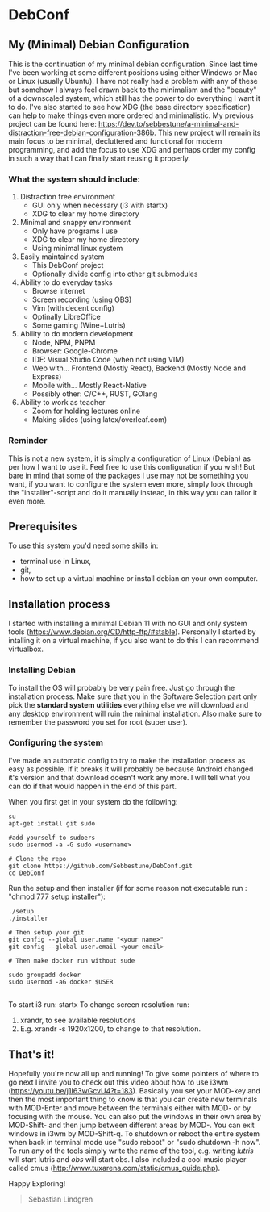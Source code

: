 # DebConf
## My (Minimal) Debian Configuration
This is the continuation of my minimal debian configuration. Since last time I've been working at some different positions using either Windows or Mac or Linux (usually Ubuntu). I have not really had a problem with any of these but somehow I always feel drawn back to the minimalism and the "beauty" of a downscaled system, which still has the power to do everything I want it to do. I've also started to see how XDG (the base directory specification) can help to make things even more ordered and minimalistic. My previous project can be found here: https://dev.to/sebbestune/a-minimal-and-distraction-free-debian-configuration-386b. This new project will remain its main focus to be minimal, decluttered and functional for modern programming, and add the focus to use XDG and perhaps order my config in such a way that I can finally start reusing it properly.

### What the system should include:

1. Distraction free environment
    - GUI only when necessary (i3 with startx)
    - XDG to clear my home directory
2. Minimal and snappy environment
    - Only have programs I use
    - XDG to clear my home directory
    - Using minimal linux system
3. Easily maintained system
    - This DebConf project
    - Optionally divide config into other git submodules
4. Ability to do everyday tasks
    - Browse internet
    - Screen recording (using OBS)
    - Vim (with decent config)
    - Optinally LibreOffice
    - Some gaming (Wine+Lutris)
5. Ability to do modern development
    - Node, NPM, PNPM
    - Browser: Google-Chrome
    - IDE: Visual Studio Code (when not using VIM)
    - Web with... Frontend (Mostly React), Backend (Mostly Node and Express)
    - Mobile with... Mostly React-Native
    - Possibly other: C/C++, RUST, GOlang
6. Ability to work as teacher 
    - Zoom for holding lectures online
    - Making slides (using latex/overleaf.com)

### Reminder
This is not a new system, it is simply a configuration of Linux (Debian) as per how I want to use it. Feel free to use this configuration if you wish! But bare in mind that some of the packages I use may not be something you want, if you want to configure the system even more, simply look through the "installer"-script and do it manually instead, in this way you can tailor it even more.

## Prerequisites
To use this system you'd need some skills in:
- terminal use in Linux,
- git,
- how to set up a virtual machine or install debian on your own computer.

## Installation process
I started with installing a minimal Debian 11 with no GUI and only system tools (https://www.debian.org/CD/http-ftp/#stable). Personally I started by intalling it on a virtual machine, if you also want to do this I can recommend virtualbox. 

### Installing Debian
To install the OS will probably be very pain free. Just go through the installation process. Make sure that you in the Software Selection part only pick the **standard system utilities** everything else we will download and any desktop environment will ruin the minimal installation. Also make sure to remember the password you set for root (super user).

### Configuring the system
I've made an automatic config to try to make the installation process as easy as possible. If it breaks it will probably be because Android changed it's version and that download doesn't work any more. I will tell what you can do if that would happen in the end of this part.  

When you first get in your system do the following:
```
su 
apt-get install git sudo

#add yourself to sudoers
sudo usermod -a -G sudo <username>

# Clone the repo
git clone https://github.com/Sebbestune/DebConf.git
cd DebConf
```

Run the setup and then installer (if for some reason not executable run : "chmod 777 setup installer"):

```
./setup
./installer

# Then setup your git 
git config --global user.name "<your name>"
git config --global user.email <your email>

# Then make docker run without sude

sudo groupadd docker
sudo usermod -aG docker $USER
```

##
To start i3 run: startx
To change screen resolution run: 
1. xrandr, to see available resolutions
2. E.g. xrandr -s 1920x1200, to change to that resolution.

## That's it!
Hopefully you're now all up and running! To give some pointers of where to go next I invite you to check out this video about how to use i3wm (https://youtu.be/j1I63wGcvU4?t=183). Basically you set your MOD-key and then the most important thing to know is that you can create new terminals with MOD-Enter and move between the terminals either with MOD-<direction key> or by focusing with the mouse. You can also put the windows in their own area by MOD-Shift-<number> and then jump between different areas by MOD-<number>. You can exit windows in i3wm by MOD-Shift-q. To shutdown or reboot the entire system when back in terminal mode use "sudo reboot" or "sudo shutdown -h now". To run any of the tools simply write the name of the tool, e.g. writing *lutris* will start lutris and *obs* will start obs. I also included a cool music player called cmus (http://www.tuxarena.com/static/cmus_guide.php). 
  
Happy Exploring!
> Sebastian Lindgren
